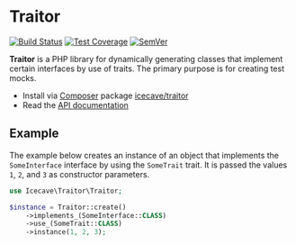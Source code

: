 # Traitor

[![Build Status]](https://travis-ci.org/IcecaveStudios/traitor)
[![Test Coverage]](https://coveralls.io/r/IcecaveStudios/traitor?branch=develop)
[![SemVer]](http://semver.org)

**Traitor** is a PHP library for dynamically generating classes that implement certain interfaces by use of traits. The
primary purpose is for creating test mocks.

* Install via [Composer](http://getcomposer.org) package [icecave/traitor](https://packagist.org/packages/icecave/traitor)
* Read the [API documentation](http://icecavestudios.github.io/traitor/artifacts/documentation/api/)

## Example

The example below creates an instance of an object that implements the `SomeInterface` interface by using the `SomeTrait`
trait. It is passed the values `1`, `2`, and `3` as constructor parameters.

```php
use Icecave\Traitor\Traitor;

$instance = Traitor::create()
    ->implements_(SomeInterface::CLASS)
    ->use_(SomeTrait::CLASS)
    ->instance(1, 2, 3);
```

<!-- references -->
[Build Status]: http://img.shields.io/travis/IcecaveStudios/traitor/develop.svg
[Test Coverage]: http://img.shields.io/coveralls/IcecaveStudios/traitor/develop.svg
[SemVer]: http://img.shields.io/:semver-0.1.0-red.svg
